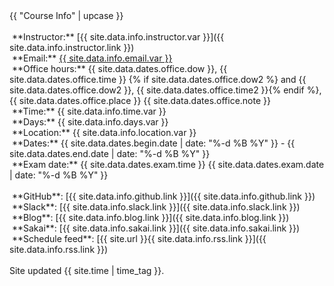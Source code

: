 <!--
<label for='info' class='margin-toggle'> &#8853;</label>
<input type='checkbox' id='info' class='margin-toggle'/>
-->
<span class='marginnote contact'>
<span class="date">{{ "Course Info" | upcase }}</span><br/><br/>
<span class="{{ site.data.info.instructor.icon }}">&nbsp;**Instructor:**</span> [{{ site.data.info.instructor.var }}]({{ site.data.info.instructor.link }})<br/>
<span class="{{ site.data.info.email.icon }}">&nbsp;**Email:**</span> <a href="{{ site.data.info.email.link }}">{{ site.data.info.email.var }}</a><br/>
<span class="ico-book">&nbsp;**Office hours:**</span> {{ site.data.dates.office.dow }}, {{ site.data.dates.office.time }} {% if site.data.dates.office.dow2 %} and {{ site.data.dates.office.dow2 }}, {{ site.data.dates.office.time2 }}{% endif %}, {{ site.data.dates.office.place }} {{ site.data.dates.office.note }}<br/>
<span class="{{ site.data.info.time.icon }}">&nbsp;**Time:**</span> {{ site.data.info.time.var }}<br/>
<span class="{{ site.data.info.days.icon }}">&nbsp;**Days:**</span> {{ site.data.info.days.var }}<br/>
<span class="{{ site.data.info.location.icon }}">&nbsp;**Location:**</span> {{ site.data.info.location.var }}<br/>
<span class="ico-calendar-open">&nbsp;**Dates:**</span> {{ site.data.dates.begin.date | date: "%-d %B %Y" }} - {{ site.data.dates.end.date | date: "%-d %B %Y" }}<br/>
<span class="ico-pencil">&nbsp;**Exam date:**</span> {{ site.data.dates.exam.time  }} {{ site.data.dates.exam.date | date: "%-d %B %Y" }}<br/><br/>
<span class="{{ site.data.info.github.icon }}">&nbsp;**GitHub**</span>: [{{ site.data.info.github.link }}]({{ site.data.info.github.link }})<br/>
<span class="{{ site.data.info.slack.icon }}">&nbsp;**Slack**</span>: [{{ site.data.info.slack.link }}]({{ site.data.info.slack.link }})<br/>
<span class="{{ site.data.info.blog.icon }}">&nbsp;**Blog**</span>: [{{ site.data.info.blog.link }}]({{ site.data.info.blog.link }})<br/>
<span class="{{ site.data.info.sakai.icon }}">&nbsp;**Sakai**</span>: [{{ site.data.info.sakai.link }}]({{ site.data.info.sakai.link }})<br/>
<span class="{{ site.data.info.rss.icon }}">&nbsp;**Schedule feed**</span>: [{{ site.url }}{{ site.data.info.rss.link }}]({{ site.data.info.rss.link }})<br/><br/>
Site updated {{ site.time | time_tag }}.
</span>